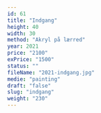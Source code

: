 ```yaml
---
id: 61
title: "Indgang"
height: 40
width: 30
method: "Akryl på lærred"
year: 2021
price: "2100"
exPrice: "1500"
status: ""
fileName: "2021-indgang.jpg"
medie: "painting"
draft: "false"
slug: "indgang"
weight: "230"
---
```

